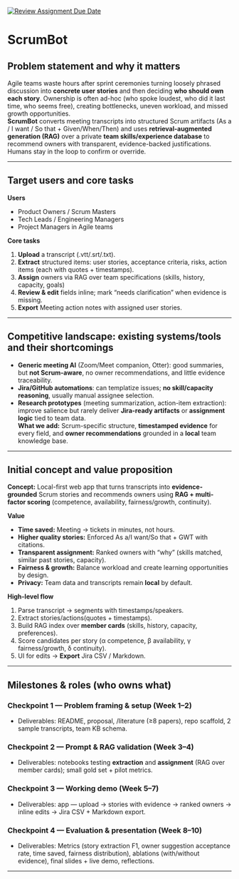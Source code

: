 [![Review Assignment Due Date](https://classroom.github.com/assets/deadline-readme-button-22041afd0340ce965d47ae6ef1cefeee28c7c493a6346c4f15d667ab976d596c.svg)](https://classroom.github.com/a/lHqtj83j)

# ScrumBot

## Problem statement and why it matters
Agile teams waste hours after sprint ceremonies turning loosely phrased discussion into **concrete user stories** and then deciding **who should own each story**. Ownership is often ad-hoc (who spoke loudest, who did it last time, who seems free), creating bottlenecks, uneven workload, and missed growth opportunities.  
**ScrumBot** converts meeting transcripts into structured Scrum artifacts (As a / I want / So that + Given/When/Then) and uses **retrieval-augmented generation (RAG)** over a private **team skills/experience database** to recommend owners with transparent, evidence-backed justifications. Humans stay in the loop to confirm or override.

---

## Target users and core tasks
**Users**
- Product Owners / Scrum Masters  
- Tech Leads / Engineering Managers  
- Project Managers in Agile teams

**Core tasks**
1) **Upload** a transcript (.vtt/.srt/.txt).  
2) **Extract** structured items: user stories, acceptance criteria, risks, action items (each with quotes + timestamps).  
3) **Assign** owners via RAG over team specifications (skills, history, capacity, goals)
4) **Review & edit** fields inline; mark “needs clarification” when evidence is missing.  
5) **Export** Meeting action notes with assigned user stories.

---

## Competitive landscape: existing systems/tools and their shortcomings
- **Generic meeting AI** (Zoom/Meet companion, Otter): good summaries, but **not Scrum-aware**, no owner recommendations, and little evidence traceability.  
- **Jira/GitHub automations**: can templatize issues; **no skill/capacity reasoning**, usually manual assignee selection.  
- **Research prototypes** (meeting summarization, action-item extraction): improve salience but rarely deliver **Jira-ready artifacts** or **assignment logic** tied to team data.  
**What we add:** Scrum-specific structure, **timestamped evidence** for every field, and **owner recommendations** grounded in a **local** team knowledge base.

---

## Initial concept and value proposition
**Concept:** Local-first web app that turns transcripts into **evidence-grounded** Scrum stories and recommends owners using **RAG + multi-factor scoring** (competence, availability, fairness/growth, continuity).

**Value**
- **Time saved:** Meeting → tickets in minutes, not hours.  
- **Higher quality stories:** Enforced As a/I want/So that + GWT with citations.  
- **Transparent assignment:** Ranked owners with “why” (skills matched, similar past stories, capacity).  
- **Fairness & growth:** Balance workload and create learning opportunities by design.  
- **Privacy:** Team data and transcripts remain **local** by default.

**High-level flow**
1) Parse transcript → segments with timestamps/speakers.  
2) Extract stories/actions(quotes + timestamps).  
3) Build RAG index over **member cards** (skills, history, capacity, preferences).  
4) Score candidates per story (α competence, β availability, γ fairness/growth, δ continuity).  
5) UI for edits → **Export** Jira CSV / Markdown.

---

## Milestones & roles (who owns what)

### Checkpoint 1 — Problem framing & setup (Week 1–2)
- Deliverables: README, proposal, /literature (≥8 papers), repo scaffold, 2 sample transcripts, team KB schema.

### Checkpoint 2 — Prompt & RAG validation (Week 3–4)
- Deliverables: notebooks testing **extraction** and **assignment** (RAG over member cards); small gold set + pilot metrics.


### Checkpoint 3 — Working demo (Week 5–7)
- Deliverables: app — upload → stories with evidence → ranked owners → inline edits → Jira CSV + Markdown export.


### Checkpoint 4 — Evaluation & presentation (Week 8–10)
- Deliverables: Metrics (story extraction F1, owner suggestion acceptance rate, time saved, fairness distribution), ablations (with/without evidence), final slides + live demo, reflections.


---
